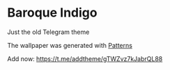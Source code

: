 # Baroque Indigo
Just the old Telegram theme

The wallpaper was generated with [Patterns](https://patterns.snejugal.ru)

Add now: https://t.me/addtheme/gTWZvz7kJabrQL88
